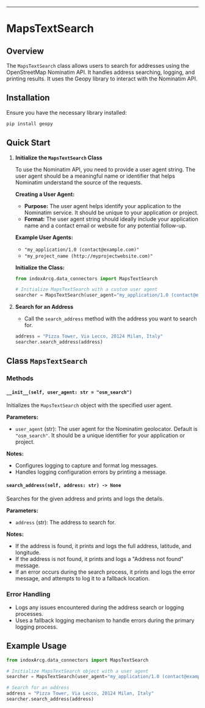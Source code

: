 ---

# MapsTextSearch

## Overview

The `MapsTextSearch` class allows users to search for addresses using the OpenStreetMap Nominatim API. It handles address searching, logging, and printing results. It uses the Geopy library to interact with the Nominatim API.

## Installation

Ensure you have the necessary library installed:

```bash
pip install geopy
```

## Quick Start

1. **Initialize the `MapsTextSearch` Class**

   To use the Nominatim API, you need to provide a user agent string. The user agent should be a meaningful name or identifier that helps Nominatim understand the source of the requests.

   **Creating a User Agent:**

   - **Purpose:** The user agent helps identify your application to the Nominatim service. It should be unique to your application or project.
   - **Format:** The user agent string should ideally include your application name and a contact email or website for any potential follow-up.

   **Example User Agents:**

   - `"my_application/1.0 (contact@example.com)"`
   - `"my_project_name (http://myprojectwebsite.com)"`

   **Initialize the Class:**

   ```python
   from indoxArcg.data_connectors import MapsTextSearch

   # Initialize MapsTextSearch with a custom user agent
   searcher = MapsTextSearch(user_agent="my_application/1.0 (contact@example.com)")
   ```

2. **Search for an Address**

   - Call the `search_address` method with the address you want to search for.

   ```python
   address = "Pizza Tower, Via Lecco, 20124 Milan, Italy"
   searcher.search_address(address)
   ```

## Class `MapsTextSearch`

### Methods

#### `__init__(self, user_agent: str = "osm_search")`

Initializes the `MapsTextSearch` object with the specified user agent.

**Parameters:**

- `user_agent` (str): The user agent for the Nominatim geolocator. Default is `"osm_search"`. It should be a unique identifier for your application or project.

**Notes:**

- Configures logging to capture and format log messages.
- Handles logging configuration errors by printing a message.

#### `search_address(self, address: str) -> None`

Searches for the given address and prints and logs the details.

**Parameters:**

- `address` (str): The address to search for.

**Notes:**

- If the address is found, it prints and logs the full address, latitude, and longitude.
- If the address is not found, it prints and logs a "Address not found" message.
- If an error occurs during the search process, it prints and logs the error message, and attempts to log it to a fallback location.

### Error Handling

- Logs any issues encountered during the address search or logging processes.
- Uses a fallback logging mechanism to handle errors during the primary logging process.

## Example Usage

```python
from indoxArcg.data_connectors import MapsTextSearch

# Initialize MapsTextSearch object with a user agent
searcher = MapsTextSearch(user_agent="my_application/1.0 (contact@example.com)")

# Search for an address
address = "Pizza Tower, Via Lecco, 20124 Milan, Italy"
searcher.search_address(address)
```
